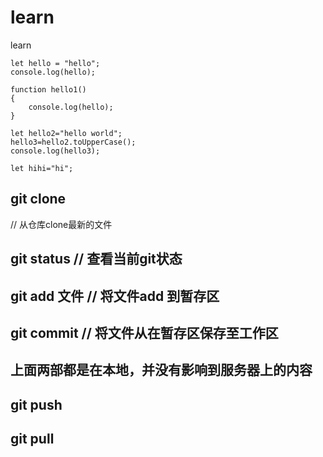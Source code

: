 # learn
learn

    let hello = "hello";
    console.log(hello);

    function hello1()
    {
        console.log(hello);
    }

    let hello2="hello world";
    hello3=hello2.toUpperCase();
    console.log(hello3);
    
    let hihi="hi";


## git  clone 
// 从仓库clone最新的文件

## git status // 查看当前git状态

## git add 文件  // 将文件add 到暂存区

## git commit // 将文件从在暂存区保存至工作区

## 上面两部都是在本地，并没有影响到服务器上的内容

## git push 

## git pull 